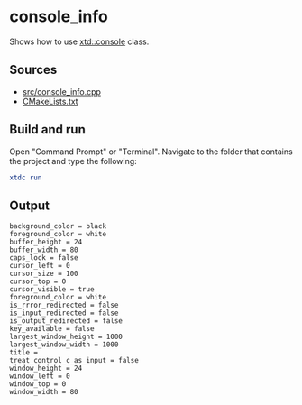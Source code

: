 # console_info

Shows how to use [xtd::console](https://gammasoft71.github.io/xtd/reference_guides/latest/classxtd_1_1console.html) class.

## Sources

* [src/console_info.cpp](src/console_info.cpp)
* [CMakeLists.txt](CMakeLists.txt)

## Build and run

Open "Command Prompt" or "Terminal". Navigate to the folder that contains the project and type the following:

```cmake
xtdc run
```

## Output

```
background_color = black
foreground_color = white
buffer_height = 24
buffer_width = 80
caps_lock = false
cursor_left = 0
cursor_size = 100
cursor_top = 0
cursor_visible = true
foreground_color = white
is_rrror_redirected = false
is_input_redirected = false
is_output_redirected = false
key_available = false
largest_window_height = 1000
largest_window_width = 1000
title =
treat_control_c_as_input = false
window_height = 24
window_left = 0
window_top = 0
window_width = 80
```
